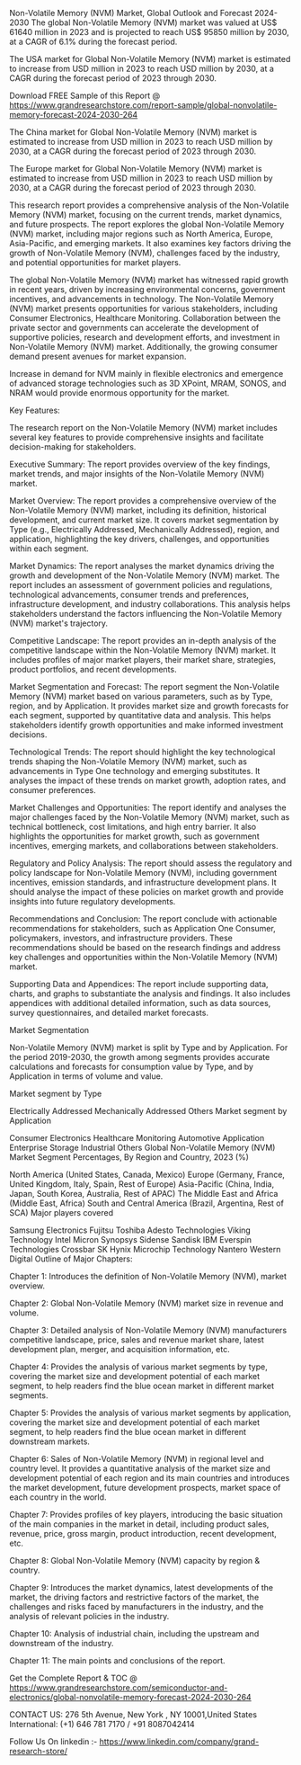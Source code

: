 Non-Volatile Memory (NVM) Market, Global Outlook and Forecast 2024-2030
The global Non-Volatile Memory (NVM) market was valued at US$ 61640 million in 2023 and is projected to reach US$ 95850 million by 2030, at a CAGR of 6.1% during the forecast period.

The USA market for Global Non-Volatile Memory (NVM) market is estimated to increase from USD million in 2023 to reach USD million by 2030, at a CAGR during the forecast period of 2023 through 2030.

Download FREE Sample of this Report @ https://www.grandresearchstore.com/report-sample/global-nonvolatile-memory-forecast-2024-2030-264

The China market for Global Non-Volatile Memory (NVM) market is estimated to increase from USD million in 2023 to reach USD million by 2030, at a CAGR during the forecast period of 2023 through 2030.

The Europe market for Global Non-Volatile Memory (NVM) market is estimated to increase from USD million in 2023 to reach USD million by 2030, at a CAGR during the forecast period of 2023 through 2030.

This research report provides a comprehensive analysis of the Non-Volatile Memory (NVM) market, focusing on the current trends, market dynamics, and future prospects. The report explores the global Non-Volatile Memory (NVM) market, including major regions such as North America, Europe, Asia-Pacific, and emerging markets. It also examines key factors driving the growth of Non-Volatile Memory (NVM), challenges faced by the industry, and potential opportunities for market players.

The global Non-Volatile Memory (NVM) market has witnessed rapid growth in recent years, driven by increasing environmental concerns, government incentives, and advancements in technology. The Non-Volatile Memory (NVM) market presents opportunities for various stakeholders, including Consumer Electronics, Healthcare Monitoring. Collaboration between the private sector and governments can accelerate the development of supportive policies, research and development efforts, and investment in Non-Volatile Memory (NVM) market. Additionally, the growing consumer demand present avenues for market expansion.

Increase in demand for NVM mainly in flexible electronics and emergence of advanced storage technologies such as 3D XPoint, MRAM, SONOS, and NRAM would provide enormous opportunity for the market.

Key Features:

The research report on the Non-Volatile Memory (NVM) market includes several key features to provide comprehensive insights and facilitate decision-making for stakeholders.

Executive Summary: The report provides overview of the key findings, market trends, and major insights of the Non-Volatile Memory (NVM) market.

Market Overview: The report provides a comprehensive overview of the Non-Volatile Memory (NVM) market, including its definition, historical development, and current market size. It covers market segmentation by Type (e.g., Electrically Addressed, Mechanically Addressed), region, and application, highlighting the key drivers, challenges, and opportunities within each segment.

Market Dynamics: The report analyses the market dynamics driving the growth and development of the Non-Volatile Memory (NVM) market. The report includes an assessment of government policies and regulations, technological advancements, consumer trends and preferences, infrastructure development, and industry collaborations. This analysis helps stakeholders understand the factors influencing the Non-Volatile Memory (NVM) market's trajectory.

Competitive Landscape: The report provides an in-depth analysis of the competitive landscape within the Non-Volatile Memory (NVM) market. It includes profiles of major market players, their market share, strategies, product portfolios, and recent developments.

Market Segmentation and Forecast: The report segment the Non-Volatile Memory (NVM) market based on various parameters, such as by Type, region, and by Application. It provides market size and growth forecasts for each segment, supported by quantitative data and analysis. This helps stakeholders identify growth opportunities and make informed investment decisions.

Technological Trends: The report should highlight the key technological trends shaping the Non-Volatile Memory (NVM) market, such as advancements in Type One technology and emerging substitutes. It analyses the impact of these trends on market growth, adoption rates, and consumer preferences.

Market Challenges and Opportunities: The report identify and analyses the major challenges faced by the Non-Volatile Memory (NVM) market, such as technical bottleneck, cost limitations, and high entry barrier. It also highlights the opportunities for market growth, such as government incentives, emerging markets, and collaborations between stakeholders.

Regulatory and Policy Analysis: The report should assess the regulatory and policy landscape for Non-Volatile Memory (NVM), including government incentives, emission standards, and infrastructure development plans. It should analyse the impact of these policies on market growth and provide insights into future regulatory developments.

Recommendations and Conclusion: The report conclude with actionable recommendations for stakeholders, such as Application One Consumer, policymakers, investors, and infrastructure providers. These recommendations should be based on the research findings and address key challenges and opportunities within the Non-Volatile Memory (NVM) market.

Supporting Data and Appendices: The report include supporting data, charts, and graphs to substantiate the analysis and findings. It also includes appendices with additional detailed information, such as data sources, survey questionnaires, and detailed market forecasts.

Market Segmentation

Non-Volatile Memory (NVM) market is split by Type and by Application. For the period 2019-2030, the growth among segments provides accurate calculations and forecasts for consumption value by Type, and by Application in terms of volume and value.

Market segment by Type

Electrically Addressed
Mechanically Addressed
Others
Market segment by Application

Consumer Electronics
Healthcare Monitoring
Automotive Application
Enterprise Storage
Industrial
Others
Global Non-Volatile Memory (NVM) Market Segment Percentages, By Region and Country, 2023 (%)

North America (United States, Canada, Mexico)
Europe (Germany, France, United Kingdom, Italy, Spain, Rest of Europe)
Asia-Pacific (China, India, Japan, South Korea, Australia, Rest of APAC)
The Middle East and Africa (Middle East, Africa)
South and Central America (Brazil, Argentina, Rest of SCA)
Major players covered

Samsung Electronics
Fujitsu
Toshiba
Adesto Technologies
Viking Technology
Intel
Micron
Synopsys
Sidense
Sandisk
IBM
Everspin Technologies
Crossbar
SK Hynix
Microchip Technology
Nantero
Western Digital
Outline of Major Chapters:

Chapter 1: Introduces the definition of Non-Volatile Memory (NVM), market overview.

Chapter 2: Global Non-Volatile Memory (NVM) market size in revenue and volume.

Chapter 3: Detailed analysis of Non-Volatile Memory (NVM) manufacturers competitive landscape, price, sales and revenue market share, latest development plan, merger, and acquisition information, etc.

Chapter 4: Provides the analysis of various market segments by type, covering the market size and development potential of each market segment, to help readers find the blue ocean market in different market segments.

Chapter 5: Provides the analysis of various market segments by application, covering the market size and development potential of each market segment, to help readers find the blue ocean market in different downstream markets.

Chapter 6: Sales of Non-Volatile Memory (NVM) in regional level and country level. It provides a quantitative analysis of the market size and development potential of each region and its main countries and introduces the market development, future development prospects, market space of each country in the world.

Chapter 7: Provides profiles of key players, introducing the basic situation of the main companies in the market in detail, including product sales, revenue, price, gross margin, product introduction, recent development, etc.

Chapter 8: Global Non-Volatile Memory (NVM) capacity by region & country.

Chapter 9: Introduces the market dynamics, latest developments of the market, the driving factors and restrictive factors of the market, the challenges and risks faced by manufacturers in the industry, and the analysis of relevant policies in the industry.

Chapter 10: Analysis of industrial chain, including the upstream and downstream of the industry.

Chapter 11: The main points and conclusions of the report.

Get the Complete Report & TOC @ https://www.grandresearchstore.com/semiconductor-and-electronics/global-nonvolatile-memory-forecast-2024-2030-264

CONTACT US:
276 5th Avenue, New York , NY 10001,United States
International: (+1) 646 781 7170 / +91 8087042414

Follow Us On linkedin :- https://www.linkedin.com/company/grand-research-store/
